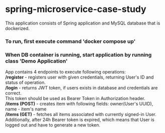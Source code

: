 # spring-microservice-case-study
This application consists of Spring application and MySQL database that is dockerized.  
### To run, first execute command 'docker compose up'  
### When DB container is running, start application by running class 'Demo Application'  
App contains 4 endpoints to execute following operations:  
**/register** - registers user with given credentials, returning User's ID and status of operation.  
**/login** - returns JWT token, if users exists in database and credentials are correct.  
This token should be used as Bearer Token in Authorization header.  
**/items (POST)** - creates item with following fields: owner(User's UUID), name - item's name  
**/items (GET)** - fetches all items associated with currently signed-in User.  
Additionally, after 24h Bearer token is expired, which means that User is logged out and have to generate a new token.  